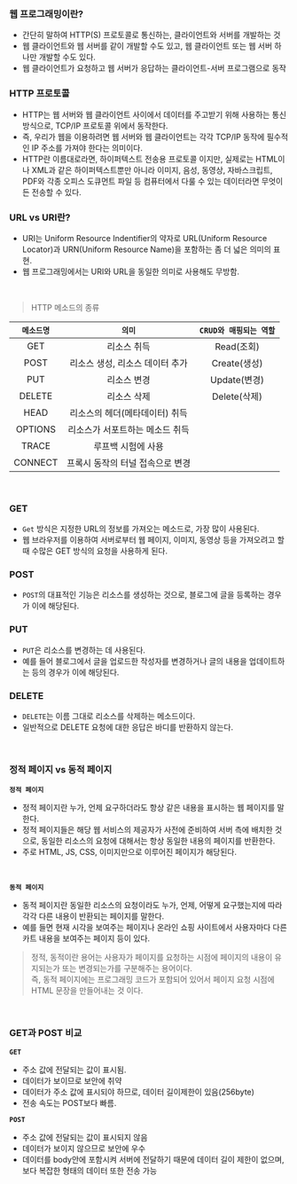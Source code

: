 ### 웹 프로그래밍이란?

- 간단히 말하여 HTTP(S) 프로토콜로 통신하는, 클라이언트와 서버를 개발하는 것
- 웹 클라이언트와 웹 서버를 같이 개발할 수도 있고, 웹 클라이언트 또는 웹 서버 하나만 개발할 수도 있다.
- 웹 클라이언트가 요청하고 웹 서버가 응답하는 클라이언트-서버 프로그램으로 동작

### HTTP 프로토콜

- HTTP는 웹 서버와 웹 클라이언트 사이에서 데이터를 주고받기 위해 사용하는 통신 방식으로, TCP/IP 프로토콜 위에서 동작한다.
- 즉, 우리가 웹을 이용하려면 웹 서버와 웹 클라이언트는 각각 TCP/IP 동작에 필수적인 IP 주소를 가져야 한다는 의미이다.
- HTTP란 이름대로라면, 하이퍼텍스트 전송용 프로토콜 이지만, 실제로는 HTML이나 XML과 같은 하이퍼텍스트뿐만 아니라 이미지, 음성, 동영상, 자바스크립트, PDF와 각종 오피스 도큐먼트 파일 등 컴퓨터에서 다룰 수 있는 데이터라면 무엇이든 전송할 수 있다.

### URL vs URI란?

- URI는 Uniform Resource Indentifier의 약자로 URL(Uniform Resource Locator)과 URN(Uniform Resource Name)을 포함하는 좀 더 넓은 의미의 표현.
- 웹 프로그래밍에서는 URI와 URL을 동일한 의미로 사용해도 무방함.

<br>

> HTTP 메소드의 종류

| `메소드명`   |      `의미`      |  `CRUD와 매핑되는 역할` |
|:----------:|:-------------:|:------:|
| GET |  리소스 취득 | Read(조회) |
| POST |    리소스 생성, 리소스 데이터 추가   |  Create(생성) |
| PUT | 리소스 변경 |    Update(변경) |
| DELETE | 리소스 삭제 |    Delete(삭제) |
| HEAD | 리소스의 헤더(메타데이터) 취득 |     |
| OPTIONS | 리소스가 서포트하는 메소드 취득 |     |
| TRACE | 루프백 시험에 사용 |     |
| CONNECT | 프록시 동작의 터널 접속으로 변경 |     |

<br>

### GET
- `Get` 방식은 지정한 URL의 정보를 가져오는 메소드로, 가장 많이 사용된다.
- 웹 브라우저를 이용하여 서버로부터 웹 페이지, 이미지, 동영상 등을 가져오려고 할 때 수많은 GET 방식의 요청을 사용하게 된다.

### POST
- `POST`의 대표적인 기능은 리소스를 생성하는 것으로, 블로그에 글을 등록하는 경우가 이에 해당된다.

### PUT
- `PUT`은 리소스를 변경하는 데 사용된다.
- 예를 들어 블로그에서 글을 업로드한 작성자를 변경하거나 글의 내용을 업데이트하는 등의 경우가 이에 해당된다.

### DELETE
- `DELETE`는 이름 그대로 리소스를 삭제하는 메소드이다.
- 일반적으로 DELETE 요청에 대한 응답은 바디를 반환하지 않는다.


<br>

### 정적 페이지 vs 동적 페이지

**`정적 페이지`**
- 정적 페이지란 누가, 언제 요구하더라도 항상 같은 내용을 표시하는 웹 페이지를 말한다.
- 정적 페이지들은 해당 웹 서비스의 제공자가 사전에 준비하여 서버 측에 배치한 것으로, 동일한 리소스의 요청에 대해서는 항상 동일한 내용의 페이지를 반환한다.
- 주로 HTML, JS, CSS, 이미지만으로 이루어진 페이지가 해당된다.

<br>

**`동적 페이지`**
- 동적 페이지란 동일한 리소스의 요청이라도 누가, 언제, 어떻게 요구했는지에 따라 각각 다른 내용이 반환되는 페이지를 말한다.
- 예를 들면 현재 시각을 보여주는 페이지나 온라인 쇼핑 사이트에서 사용자마다 다른 카트 내용을 보여주는 페이지 등이 있다.

> 정적, 동적이란 용어는 사용자가 페이지를 요청하는 시점에 페이지의 내용이 유지되는가 또는 변경되는가를 구분해주는 용어이다. <br>
> 즉, 동적 페이지에는 프로그래밍 코드가 포함되어 있어서 페이지 요청 시점에 HTML 문장을 만들어내는 것 이다.

<br>

### GET과 POST 비교

**`GET`**
- 주소 값에 전달되는 값이 표시됨.
- 데이터가 보이므로 보안에 취약
- 데이터가 주소 값에 표시되야 하므로, 데이터 길이제한이 있음(256byte)
- 전송 속도는 POST보다 빠름.

**`POST`**
- 주소 값에 전달되는 값이 표시되지 않음
- 데이터가 보이지 않으므로 보안에 우수
- 데이터를 body안에 포함시켜 서버에 전달하기 때문에 데이터 길이 제한이 없으며, 보다 복잡한 형태의 데이터 또한 전송 가능